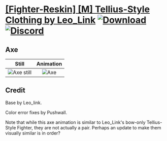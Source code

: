 # [\[Fighter-Reskin\] \[M\] Tellius-Style Clothing by Leo_Link](./) [![Download](https://img.shields.io/badge/Download--red?style=social&logo=github)](https://minhaskamal.github.io/DownGit/#/home?url=https://github.com/Klokinator/FE-Repo/tree/main/Battle%20Animations%2FInfantry%20-%20(Axe)%20Fighters%20and%20Warriors%2F%5BFighter-Reskin%5D%20%5BM%5D%20Tellius-Style%20Clothing%20by%20Leo_Link%2F3.%20Axe) [![Discord](https://img.shields.io/badge/Discord--blue?style=social&logo=discord)](https://discord.gg/C7VNGnyTPA)

## Axe

| Still | Animation |
| :---: | :-------: |
| ![Axe still](./Axe_000.png) | ![Axe](./Axe.gif) |

## Credit

Base by Leo_link.

Color error fixes by Pushwall.

Note that while this axe animation is similar to Leo_Link's bow-only Tellius-Style Fighter, they are not actually a pair. Perhaps an update to make them visually similar is in order?

